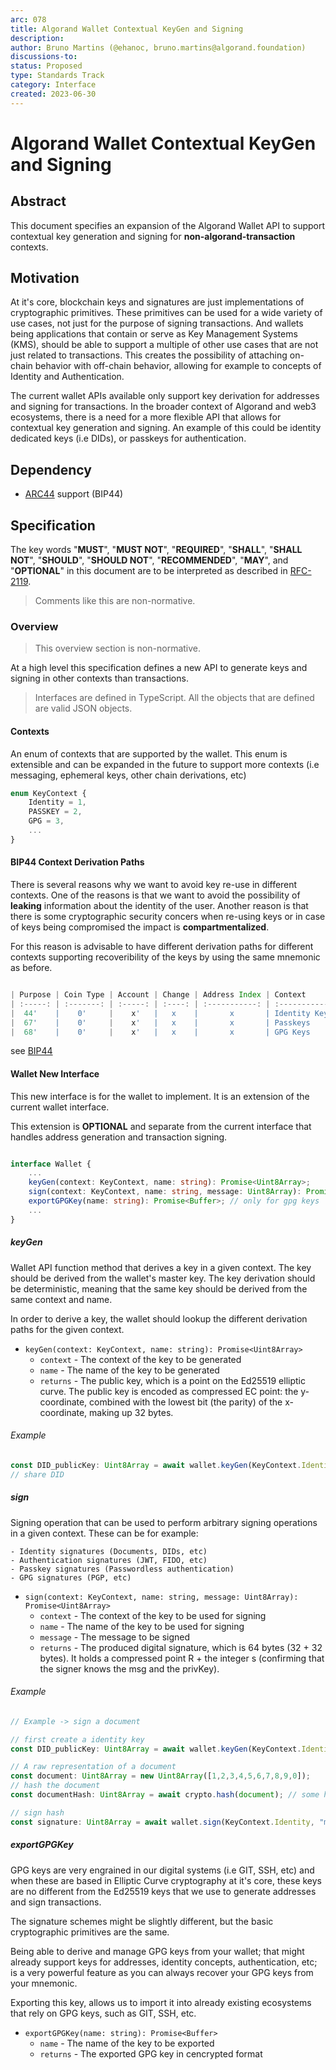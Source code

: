 ```yaml
---
arc: 078
title: Algorand Wallet Contextual KeyGen and Signing
description: 
author: Bruno Martins (@ehanoc, bruno.martins@algorand.foundation)
discussions-to: 
status: Proposed
type: Standards Track
category: Interface
created: 2023-06-30
---
```


# Algorand Wallet Contextual KeyGen and Signing

## Abstract

This document specifies an expansion of the Algorand Wallet API to support contextual key generation and signing for **non-algorand-transaction** contexts.

## Motivation

At it's core, blockchain keys and signatures are just implementations of cryptographic primitives. These primitives can be used for a wide variety of use cases, not just for the purpose of signing transactions. And wallets being applications that contain or serve as Key Management Systems (KMS), should be able to support a multiple of other use cases that are not just related to transactions. This creates the possibility of attaching on-chain behavior with off-chain behavior, allowing for example to concepts of Identity and Authentication.

The current wallet APIs available only support key derivation for addresses and signing for transactions. In the broader context of Algorand and web3 ecosystems, there is a need for a more flexible API that allows for contextual key generation and signing. An example of this could be identity dedicated keys (i.e DIDs), or passkeys for authentication. 

## Dependency
- [ARC44](https://github.com/algorandfoundation/ARCs/pull/224) support (BIP44)

## Specification

The key words "**MUST**", "**MUST NOT**", "**REQUIRED**", "**SHALL**", "**SHALL NOT**", "**SHOULD**", "**SHOULD NOT**", "**RECOMMENDED**", "**MAY**", and "**OPTIONAL**" in this document are to be interpreted as described in <a href="https://www.ietf.org/rfc/rfc2119.txt">RFC-2119</a>.

> Comments like this are non-normative.

### Overview

> This overview section is non-normative.

At a high level this specification defines a new API to generate keys and signing in other contexts than transactions. 

> Interfaces are defined in TypeScript. All the objects that are defined are valid JSON objects.


#### Contexts 

An enum of contexts that are supported by the wallet. This enum is extensible and can be expanded in the future to support more contexts (i.e messaging, ephemeral keys, other chain derivations, etc)

```ts
enum KeyContext {
    Identity = 1,
    PASSKEY = 2,
    GPG = 3,
    ...
}
```

#### BIP44 Context Derivation Paths

There is several reasons why we want to avoid key re-use in different contexts. One of the reasons is that we want to avoid the possibility of **leaking** information about the identity of the user. Another reason is that there is some cryptographic security concers when re-using keys or in case of keys being compromised the impact is **compartmentalized**. 

For this reason is advisable to have different derivation paths for different contexts supporting recoveribility of the keys by using the same mnemonic as before. 

```ts 

| Purpose | Coin Type | Account | Change | Address Index | Context             |
| :-----: | :-------: | :-----: | :----: | :-----------: | :-----------------: |
|  44'    |    0'     |    x'   |   x    |       x       | Identity Keys       |
|  67'    |    0'     |    x'   |   x    |       x       | Passkeys            |
|  68'    |    0'     |    x'   |   x    |       x       | GPG Keys            |
```

see [BIP44](https://github.com/algorandfoundation/ARCs/pull/224)

#### Wallet New Interface

This new interface is for the wallet to implement. It is an extension of the current wallet interface.

This extension is **OPTIONAL** and separate from the current interface that handles address generation and transaction signing.

```ts

interface Wallet {
    ...
    keyGen(context: KeyContext, name: string): Promise<Uint8Array>;
    sign(context: KeyContext, name: string, message: Uint8Array): Promise<Uint8Array>;
    exportGPGKey(name: string): Promise<Buffer>; // only for gpg keys
    ...
}
```

##### keyGen

Wallet API function method that derives a key in a given context. The key should be derived from the wallet's master key. The key derivation should be deterministic, meaning that the same key should be derived from the same context and name.

In order to derive a key, the wallet should lookup the different derivation paths for the given context.


- `keyGen(context: KeyContext, name: string): Promise<Uint8Array>`
    - `context` - The context of the key to be generated
    - `name` - The name of the key to be generated
    - `returns` - The public key, which is a point on the Ed25519 elliptic curve. The public key is encoded as compressed EC point: the y-coordinate, combined with the lowest bit (the parity) of the x-coordinate, making up 32 bytes. 

###### Example

```ts
const DID_publicKey: Uint8Array = await wallet.keyGen(KeyContext.Identity, "my-did");
// share DID 

```
##### sign

Signing operation that can be used to perform arbitrary signing operations in a given context. These can be for example: 

    - Identity signatures (Documents, DIDs, etc)
    - Authentication signatures (JWT, FIDO, etc)
    - Passkey signatures (Passwordless authentication)
    - GPG signatures (PGP, etc)

- `sign(context: KeyContext, name: string, message: Uint8Array): Promise<Uint8Array>`
    - `context` - The context of the key to be used for signing
    - `name` - The name of the key to be used for signing
    - `message` - The message to be signed
    - `returns` - The produced digital signature, which is 64 bytes (32 + 32 bytes). It holds a compressed point R + the integer s (confirming that the signer knows the msg and the privKey).

###### Example

```ts
// Example -> sign a document

// first create a identity key
const DID_publicKey: Uint8Array = await wallet.keyGen(KeyContext.Identity, "my-did");

// A raw representation of a document
const document: Uint8Array = new Uint8Array([1,2,3,4,5,6,7,8,9,0]);
// hash the document
const documentHash: Uint8Array = await crypto.hash(document); // some hash

// sign hash 
const signature: Uint8Array = await wallet.sign(KeyContext.Identity, "my-did", documentHash);

```

##### exportGPGKey

GPG keys are very engrained in our digital systems (i.e GIT, SSH, etc) and when these are based in Elliptic Curve cryptography at it's core, these keys are no different from the Ed25519 keys that we use to generate addresses and sign transactions.

The signature schemes might be slightly different, but the basic cryptographic primitives are the same.

Being able to derive and manage GPG keys from your wallet; that might already support keys for addresses, identity concepts, authentication, etc; is a very powerful feature as you can always recover your GPG keys from your mnemonic. 

Exporting this key, allows us to import it into already existing ecosystems that rely on GPG keys, such as GIT, SSH, etc.

- `exportGPGKey(name: string): Promise<Buffer>`
    - `name` - The name of the key to be exported
    - `returns` - The exported GPG key in cencrypted format
